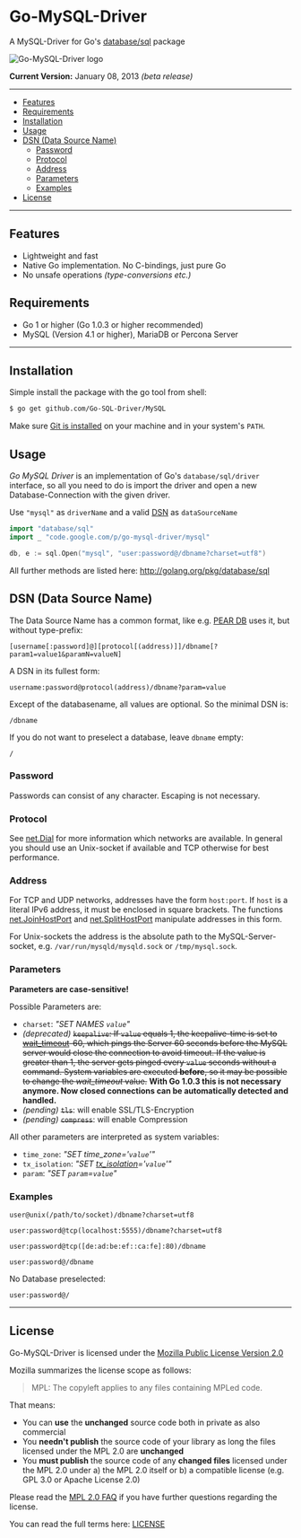# Go-MySQL-Driver

A MySQL-Driver for Go's [database/sql](http://golang.org/pkg/database/sql) package

![Go-MySQL-Driver logo](https://raw.github.com/wiki/Go-SQL-Driver/MySQL/go-mysql-driver_m.jpg "Golang Gopher transporting the MySQL Dolphin in a wheelbarrow")

**Current Version:** January 08, 2013 *(beta release)*

---------------------------------------
  * [Features](#features)
  * [Requirements](#requirements)
  * [Installation](#installation)
  * [Usage](#usage)
  * [DSN (Data Source Name)](#dsn-data-source-name)
    * [Password](#password)
    * [Protocol](#protocol)
    * [Address](#address)
    * [Parameters](#parameters)
    * [Examples](#examples)
  * [License](#license)

---------------------------------------

## Features
  * Lightweight and fast
  * Native Go implementation. No C-bindings, just pure Go
  * No unsafe operations *(type-conversions etc.)*

## Requirements
  * Go 1 or higher (Go 1.0.3 or higher recommended)
  * MySQL (Version 4.1 or higher), MariaDB or Percona Server

---------------------------------------

## Installation
Simple install the package with the go tool from shell:
```bash
$ go get github.com/Go-SQL-Driver/MySQL
```
Make sure [Git is installed](http://git-scm.com/downloads) on your machine and in your system's `PATH`.

## Usage
_Go MySQL Driver_ is an implementation of Go's `database/sql/driver` interface, so all you need to do is import the driver and open a new Database-Connection with the given driver.

Use `"mysql"` as `driverName` and a valid [DSN](#dsn-data-source-name)  as `dataSourceName`
```go
import "database/sql"
import _ "code.google.com/p/go-mysql-driver/mysql"

db, e := sql.Open("mysql", "user:password@/dbname?charset=utf8")
```

All further methods are listed here: http://golang.org/pkg/database/sql


## DSN (Data Source Name)

The Data Source Name has a common format, like e.g. [PEAR DB](http://pear.php.net/manual/en/package.database.db.intro-dsn.php) uses it, but without type-prefix:
```
[username[:password]@][protocol[(address)]]/dbname[?param1=value1&paramN=valueN]
```

A DSN in its fullest form:
```
username:password@protocol(address)/dbname?param=value
```

Except of the databasename, all values are optional. So the minimal DSN is:
```
/dbname
```

If you do not want to preselect a database, leave `dbname` empty:
```
/
```

### Password
Passwords can consist of any character. Escaping is not necessary.

### Protocol
See [net.Dial](http://golang.org/pkg/net/#Dial) for more information which networks are available.
In general you should use an Unix-socket if available and TCP otherwise for best performance.

### Address
For TCP and UDP networks, addresses have the form `host:port`.
If `host` is a literal IPv6 address, it must be enclosed in square brackets.
The functions [net.JoinHostPort](http://golang.org/pkg/net/#JoinHostPort) and [net.SplitHostPort](http://golang.org/pkg/net/#SplitHostPort) manipulate addresses in this form.

For Unix-sockets the address is the absolute path to the MySQL-Server-socket, e.g. `/var/run/mysqld/mysqld.sock` or `/tmp/mysql.sock`.

### Parameters
**Parameters are case-sensitive!**

Possible Parameters are:
  * `charset`: *"SET NAMES `value`"*
  * _(deprecated)_ <s>`keepalive`: If `value` equals 1, the keepalive-time is set to [wait_timeout](https://dev.mysql.com/doc/refman/5.5/en/server-system-variables.html#sysvar_wait_timeout)-60, which pings the Server 60 seconds before the MySQL server would close the connection to avoid timeout. If the value is greater than 1, the server gets pinged every `value` seconds without a command. System variables are executed **before**, so it may be possible to change the *wait_timeout* value.</s> **With Go 1.0.3 this is not necessary anymore. Now closed connections can be automatically detected and handled.**
  * _(pending)_ <s>`tls`</s>: will enable SSL/TLS-Encryption 
  * _(pending)_ <s>`compress`</s>: will enable Compression 

All other parameters are interpreted as system variables:
  * `time_zone`: *"SET time_zone='`value`'"*
  * `tx_isolation`: *"SET [tx_isolation](https://dev.mysql.com/doc/refman/5.5/en/server-system-variables.html#sysvar_tx_isolation)='`value`'"*
  * `param`: *"SET `param`=`value`"*

### Examples
```
user@unix(/path/to/socket)/dbname?charset=utf8
```

```
user:password@tcp(localhost:5555)/dbname?charset=utf8
```

```
user:password@tcp([de:ad:be:ef::ca:fe]:80)/dbname
```

```
user:password@/dbname
```

No Database preselected:
```
user:password@/
```

---------------------------------------

## License
Go-MySQL-Driver is licensed under the [Mozilla Public License Version 2.0](https://raw.github.com/Go-SQL-Driver/MySQL/master/LICENSE)

Mozilla summarizes the license scope as follows:
> MPL: The copyleft applies to any files containing MPLed code.


That means:
  * You can **use** the **unchanged** source code both in private as also commercial
  * You **needn't publish** the source code of your library as long the files licensed under the MPL 2.0 are **unchanged**
  * You **must publish** the source code of any **changed files** licensed under the MPL 2.0 under a) the MPL 2.0 itself or b) a compatible license (e.g. GPL 3.0 or Apache License 2.0)

Please read the [MPL 2.0 FAQ](http://www.mozilla.org/MPL/2.0/FAQ.html) if you have further questions regarding the license. 

You can read the full terms here: [LICENSE](https://raw.github.com/Go-SQL-Driver/MySQL/master/LICENSE)
